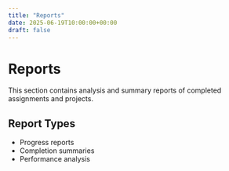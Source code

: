 ```yaml
---
title: "Reports"
date: 2025-06-19T10:00:00+00:00
draft: false
---
```



# Reports

This section contains analysis and summary reports of completed assignments and projects.

## Report Types

- Progress reports
- Completion summaries  
- Performance analysis
